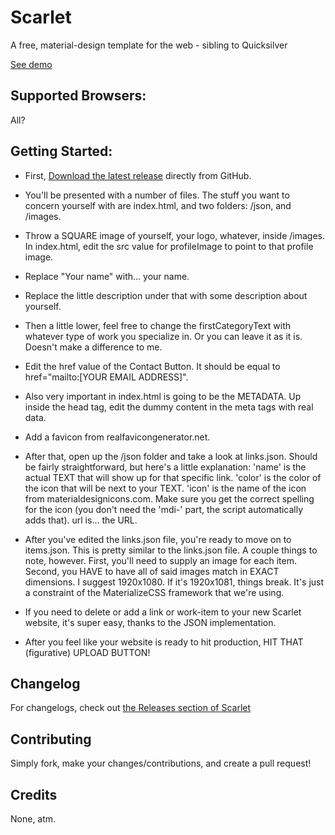 # Scarlet
A free, material-design template for the web - sibling to Quicksilver

[See demo](https://jacksonhayes.me/scarlet)

## Supported Browsers:
All?

## Getting Started:
- First, [Download the latest release](https://github.com/jacksonhvisuals/scarlet/releases/latest) directly from GitHub. 

- You'll be presented with a number of files. The stuff you want to concern yourself with are index.html, and two folders: /json, and /images. 

- Throw a SQUARE image of yourself, your logo, whatever, inside /images. In index.html, edit the src value for profileImage to point to that profile image. 

- Replace "Your name" with... your name. 
- Replace the little description under that with some description about yourself. 
- Then a little lower, feel free to change the firstCategoryText with whatever type of work you specialize in. Or you can leave it as it is. Doesn't make a difference to me. 
- Edit the href value of the Contact Button. It should be equal to href="mailto:[YOUR EMAIL ADDRESS]".

- Also very important in index.html is going to be the METADATA. Up inside the head tag, edit the dummy content in the meta tags with real data. 

- Add a favicon from realfavicongenerator.net. 

- After that, open up the /json folder and take a look at links.json. Should be fairly straightforward, but here's a little explanation: 'name' is the actual TEXT that will show up for that specific link. 'color' is the color of the icon that will be next to your TEXT. 'icon' is the name of the icon from materialdesignicons.com. Make sure you get the correct spelling for the icon (you don't need the 'mdi-' part, the script automatically adds that). url is... the URL. 

- After you've edited the links.json file, you're ready to move on to items.json. This is pretty similar to the links.json file. A couple things to note, however. First, you'll need to supply an image for each item. Second, you HAVE to have all of said images match in EXACT dimensions. I suggest 1920x1080. If it's 1920x1081, things break. It's just a constraint of the MaterializeCSS framework that we're using.

- If you need to delete or add a link or work-item to your new Scarlet website, it's super easy, thanks to the JSON implementation.

- After you feel like your website is ready to hit production, HIT THAT (figurative) UPLOAD BUTTON!


## Changelog
For changelogs, check out [the Releases section of Scarlet](https://github.com/jacksonhvisuals/scarlet/releases)

## Contributing
Simply fork, make your changes/contributions, and create a pull request!

## Credits
None, atm.
